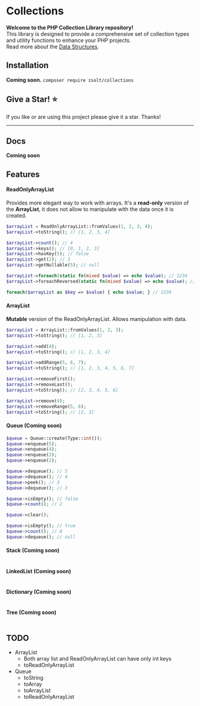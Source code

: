 # Collections
**Welcome to the PHP Collection Library repository!** <br>
This library is designed to provide a comprehensive set of collection types and utility functions to enhance your PHP projects. <br>
Read more about the [Data Structures](https://www.geeksforgeeks.org/what-is-data-structure-types-classifications-and-applications/).

## Installation
**Coming soon.** ```composer require zsolt/collections```

## Give a Star! ⭐
If you like or are using this project please give it a star. Thanks!
___

## Docs
**Coming soon**

## Features
#### ReadOnlyArrayList
Provides more elegant way to work with arrays. It's a **read-only** version of the **ArrayList**, it does not allow to manipulate
with the data once it is created.
```php
$arrayList = ReadOnlyArrayList::fromValues(1, 2, 3, 4);
$arrayList->toString(); // [1, 2, 3, 4]

$arrayList->count(); // 4
$arrayList->keys(); // [0, 1, 2, 3]
$arrayList->hasKey(5); // false
$arrayList->get(2); // 3
$arrayList->getNullable(5); // null

$arrayList->foreach(static fn(mixed $value) => echo $value); // 1234
$arrayList->foreachReversed(static fn(mixed $value) => echo $value); // 4321

foreach($arrayList as $key => $value) { echo $value; } // 1234
```

#### ArrayList
**Mutable** version of the ReadOnlyArrayList. Allows manipulation with data.
```php
$arrayList = ArrayList::fromValues(1, 2, 3);
$arrayList->toString(); // [1, 2, 3]

$arrayList->add(4);
$arrayList->toString(); // [1, 2, 3, 4]

$arrayList->addRange(5, 6, 7);
$arrayList->toString(); // [1, 2, 3, 4, 5, 6, 7]

$arrayList->removeFirst();
$arrayList->removeLast();
$arrayList->toString(); // [2, 3, 4, 5, 6]

$arrayList->remove(4);
$arrayList->removeRange(5, 6);
$arrayList->toString(); // [2, 3]
```

#### Queue (Coming soon)
```php
$queue = Queue::create(Type::int());
$queue->enqueue(5);
$queue->enqueue(4);
$queue->enqueue(3);
$queue->enqueue(2);

$queue->dequeue(); // 5
$queue->dequeue(); // 4
$queue->peek(); // 3
$queue->dequeue(); // 3

$queue->isEmpty(); // false
$queue->count(); // 2

$queue->clear();

$queue->isEmpty(); // true
$queue->count(); // 0
$queue->dequeue(); // null
```

#### Stack (Coming soon)
```php
```

#### LinkedList (Coming soon)
```php
```

#### Dictionary (Coming soon)
```php
```

#### Tree (Coming soon)
```php
```

## TODO
 * ArrayList
   * Both array list and ReadOnlyArrayList can have only int keys
   * toReadOnlyArrayList
 * Queue
   * toString
   * toArray
   * toArrayList
   * toReadOnlyArrayList
